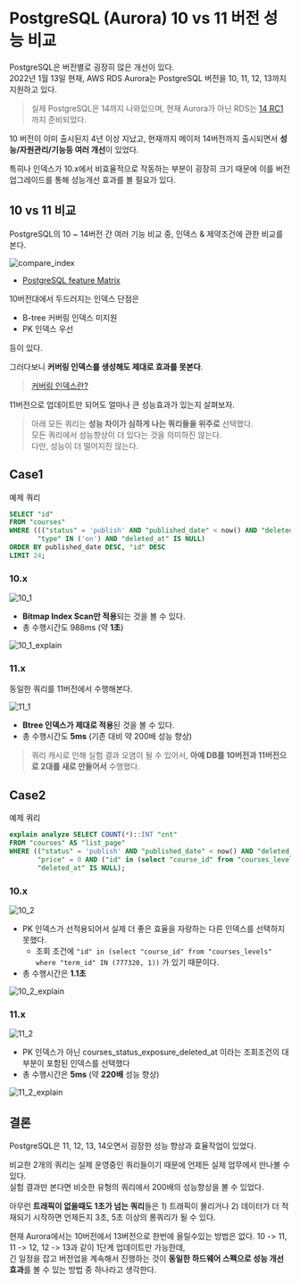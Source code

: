 # PostgreSQL (Aurora) 10 vs 11 버전 성능 비교

PostgreSQL은 버전별로 굉장히 많은 개선이 있다.  
2022년 1월 13일 현재, AWS RDS Aurora는 PostgreSQL 버전을 10, 11, 12, 13까지 지원하고 있다.  

> 실제 PostgreSQL은 14까지 나와있으며, 현재 Aurora가 아닌 RDS는 [14 RC1](https://aws.amazon.com/ko/about-aws/whats-new/2021/10/postgresql-14-rc-1-amazon-rds-database-preview-environment/) 까지 준비되었다.

10 버전이 이미 출시된지 4년 이상 지났고, 현재까지 메이저 14버전까지 출시되면서 **성능/자원관리/기능등 여러 개선**이 있었다.  
  
특히나 인덱스가 10.x에서 비효율적으로 작동하는 부분이 굉장히 크기 때문에 이를 버전 업그레이드를 통해 성능개선 효과를 볼 필요가 있다.

## 10 vs 11 비교 

PostgreSQL의 10 ~ 14버전 간 여러 기능 비교 중, 인덱스 & 제약조건에 관한 비교를 본다.

![compare_index](./images/compare_index.png)

* [PostgreSQL feature Matrix](https://www.postgresql.org/about/featurematrix/)


10버전대에서 두드러지는 인덱스 단점은 

* B-tree 커버링 인덱스 미지원
* PK 인덱스 우선
  
등이 있다.  
  
그러다보니 **커버링 인덱스를 생성해도 제대로 효과를 못본다**.  

> [커버링 인덱스란?](https://jojoldu.tistory.com/476)

11버전으로 업데이트만 되어도 얼마나 큰 성능효과가 있는지 살펴보자.  
  
> 아래 모든 쿼리는 **성능 차이가 심하게 나는 쿼리들을 위주로** 선택했다.  
> 모든 쿼리에서 성능향상이 더 있다는 것을 의미하진 않는다.  
> 다만, 성능이 더 떨어지진 않는다.

## Case1

예제 쿼리

```sql
SELECT "id"
FROM "courses"
WHERE ((("status" = 'publish' AND "published_date" < now() AND "deleted_at" IS NULL) AND "exposure" = true) AND
       "type" IN ('on') AND "deleted_at" IS NULL)
ORDER BY published_date DESC, "id" DESC
LIMIT 24;
```

### 10.x

![10_1](./images/10_1.png)

* **Bitmap Index Scan만 적용**되는 것을 볼 수 있다.
* 총 수행시간도 988ms (약 **1초**)

![10_1_explain](./images/10_1_explain.png)

### 11.x 

동일한 쿼리를 11버전에서 수행해본다.

![11_1](./images/11_1.png)

* **Btree 인덱스가 제대로 적용**된 것을 볼 수 있다.
* 총 수행시간도 **5ms** (기존 대비 약 200배 성능 향상)

> 쿼리 캐시로 인해 실험 결과 오염이 될 수 있어서, **아예 DB를 10버전과 11버전으로 2대를 새로 만들어서** 수행했다. 

 

## Case2

예제 쿼리

```sql
explain analyze SELECT COUNT(*)::INT "cnt"
FROM "courses" AS "list_page"
WHERE (("status" = 'publish' AND "published_date" < now() AND "deleted_at" IS NULL) AND "exposure" = true AND
       "price" = 0 AND ("id" in (select "course_id" from "courses_levels" where "term_id" IN (777320, 1))) AND
       "deleted_at" IS NULL);
```

### 10.x

![10_2](./images/10_2.png)

* PK 인덱스가 선적용되어서 실제 더 좋은 효율을 자랑하는 다른 인덱스를 선택하지 못했다.
  * 조회 조건에 `"id" in (select "course_id" from "courses_levels" where "term_id" IN (777320, 1))` 가 있기 때문이다.
* 총 수행시간은 **1.1초**

![10_2_explain](./images/10_2_explain.png)

### 11.x

![11_2](./images/11_2.png)

* PK 인덱스가 아닌 courses_status_exposure_deleted_at 이라는 조회조건의 대부분이 포함된 인덱스를 선택했다
* 총 수행시간은 **5ms** (약 **220배** 성능 향상)

![11_2_explain](./images/11_2_explain.png)

## 결론

PostgreSQL은 11, 12, 13, 14오면서 굉장한 성능 향상과 효율작업이 있었다.  

비교한 2개의 쿼리는 실제 운영중인 쿼리들이기 때문에 언제든 실제 업무에서 만나볼 수 있다.  
실험 결과만 본다면 비슷한 유형의 쿼리에서 200배의 성능향상을 볼 수 있었다.  
  
아무런 **트래픽이 없을때도 1초가 넘는 쿼리**들은 1) 트래픽이 몰리거나 2) 데이터가 더 적재되기 시작하면 언제든지 3초, 5초 이상의 롱쿼리가 될 수 있다.  
  
현재 Aurora에서는 10버전에서 13버전으로 한번에 올릴수있는 방법은 없다.
10 -> 11, 11 -> 12, 12 -> 13과 같이 1단계 업데이트만 가능한데,  
긴 일정을 잡고 버전업을 계속해서 진행하는 것이 **동일한 하드웨어 스펙으로 성능 개선 효과**를 볼 수 있는 방법 중 하나라고 생각한다.